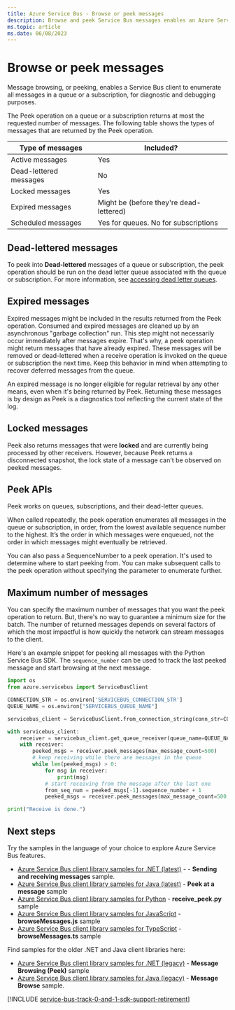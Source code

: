 ```yaml
---
title: Azure Service Bus - Browse or peek messages
description: Browse and peek Service Bus messages enables an Azure Service Bus client to enumerate all messages in a queue or subscription.
ms.topic: article
ms.date: 06/08/2023
---
```


# Browse or peek messages
Message browsing, or peeking, enables a Service Bus client to enumerate all messages in a queue or a subscription, for diagnostic and debugging purposes.

The Peek operation on a queue or a subscription returns at most the requested number of messages. The following table shows the types of messages that are returned by the Peek operation. 

| Type of messages | Included? | 
| ---------------- | ----- | 
| Active messages | Yes |
| Dead-lettered messages | No | 
| Locked messages | Yes |
| Expired messages |  Might be (before they're dead-lettered) |
| Scheduled messages | Yes for queues. No for subscriptions |

## Dead-lettered messages
To peek into **Dead-lettered** messages of a queue or subscription, the peek operation should be run on the dead letter queue associated with the queue or subscription. For more information, see [accessing dead letter queues](service-bus-dead-letter-queues.md#path-to-the-dead-letter-queue).

## Expired messages
Expired messages might be included in the results returned from the Peek operation. Consumed and expired messages are cleaned up by an asynchronous "garbage collection" run. This step might not necessarily occur immediately after messages expire. That's why, a peek operation might return messages that have already expired. These messages will be removed or dead-lettered when a receive operation is invoked on the queue or subscription the next time. Keep this behavior in mind when attempting to recover deferred messages from the queue. 

An expired message is no longer eligible for regular retrieval by any other means, even when it's being returned by Peek. Returning these messages is by design as Peek is a diagnostics tool reflecting the current state of the log.

## Locked messages
Peek also returns messages that were **locked** and are currently being processed by other receivers. However, because Peek returns a disconnected snapshot, the lock state of a message can't be observed on peeked messages.

## Peek APIs
Peek works on queues, subscriptions, and their dead-letter queues. 

When called repeatedly, the peek operation enumerates all messages in the queue or subscription, in order, from the lowest available sequence number to the highest. It’s the order in which messages were enqueued, not the order in which messages might eventually be retrieved.

You can also pass a SequenceNumber to a peek operation. It's used to determine where to start peeking from. You can make subsequent calls to the peek operation without specifying the parameter to enumerate further.

## Maximum number of messages

You can specify the maximum number of messages that you want the peek operation to return. But, there's no way to guarantee a minimum size for the batch. The number of returned messages depends on several factors of which the most impactful is how quickly the network can stream messages to the client. 

Here's an example snippet for peeking all messages with the Python Service Bus SDK. The `sequence_number​` can be used to track the last peeked message and start browsing at the next message.

```python
import os
from azure.servicebus import ServiceBusClient

CONNECTION_STR = os.environ['SERVICEBUS_CONNECTION_STR']
QUEUE_NAME = os.environ["SERVICEBUS_QUEUE_NAME"]

servicebus_client = ServiceBusClient.from_connection_string(conn_str=CONNECTION_STR)

with servicebus_client:
    receiver = servicebus_client.get_queue_receiver(queue_name=QUEUE_NAME, prefetch=500)
    with receiver:
        peeked_msgs = receiver.peek_messages(max_message_count=500)
        # keep receiving while there are messages in the queue
        while len(peeked_msgs) > 0:
            for msg in receiver:
                print(msg)
            # start receiving from the message after the last one
            from_seq_num = peeked_msgs[-1].sequence_number + 1
            peeked_msgs = receiver.peek_messages(max_message_count=500, sequence_number=from_seq_num)

print("Receive is done.")
```

## Next steps
Try the samples in the language of your choice to explore Azure Service Bus features. 

- [Azure Service Bus client library samples for .NET (latest)](/samples/azure/azure-sdk-for-net/azuremessagingservicebus-samples/) - - **Sending and receiving messages** sample.
- [Azure Service Bus client library samples for Java (latest)](/samples/azure/azure-sdk-for-java/servicebus-samples/) - **Peek at a message** sample
- [Azure Service Bus client library samples for Python](/samples/azure/azure-sdk-for-python/servicebus-samples/)  - **receive_peek.py** sample
- [Azure Service Bus client library samples for JavaScript](/samples/azure/azure-sdk-for-js/service-bus-javascript/)  - **browseMessages.js** sample
- [Azure Service Bus client library samples for TypeScript](/samples/azure/azure-sdk-for-js/service-bus-typescript/) - **browseMessages.ts** sample

Find samples for the older .NET and Java client libraries here:
- [Azure Service Bus client library samples for .NET (legacy)](https://github.com/Azure/azure-service-bus/tree/master/samples/DotNet/Microsoft.Azure.ServiceBus/) - **Message Browsing (Peek)** sample
- [Azure Service Bus client library samples for Java (legacy)](https://github.com/Azure/azure-service-bus/tree/master/samples/Java/azure-servicebus) - **Message Browse** sample. 

[!INCLUDE [service-bus-track-0-and-1-sdk-support-retirement](../../includes/service-bus-track-0-and-1-sdk-support-retirement.md)]
